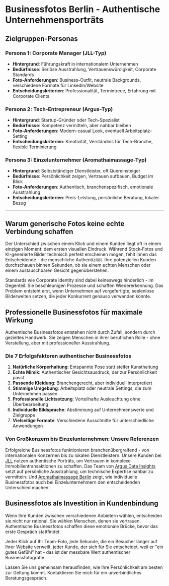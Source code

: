 # Businessfotos Berlin - Authentische Unternehmensporträts

## Zielgruppen-Personas

### Persona 1: Corporate Manager (JLL-Typ)
- **Hintergrund**: Führungskraft in internationalem Unternehmen
- **Bedürfnisse**: Seriöse Ausstrahlung, Vertrauenswürdigkeit, Corporate Standards
- **Foto-Anforderungen**: Business-Outfit, neutrale Backgrounds, verschiedene Formate für LinkedIn/Website
- **Entscheidungskriterien**: Professionalität, Termintreue, Erfahrung mit Corporate Clients

### Persona 2: Tech-Entrepreneur (Argus-Typ)  
- **Hintergrund**: Startup-Gründer oder Tech-Spezialist
- **Bedürfnisse**: Kompetenz vermitteln, aber nahbar bleiben
- **Foto-Anforderungen**: Modern-casual Look, eventuell Arbeitsplatz-Setting
- **Entscheidungskriterien**: Kreativität, Verständnis für Tech-Branche, flexible Terminierung

### Persona 3: Einzelunternehmer (Aromathaimassage-Typ)
- **Hintergrund**: Selbstständiger Dienstleister, oft Quereinsteiger
- **Bedürfnisse**: Persönlichkeit zeigen, Vertrauen aufbauen, Budget im Blick
- **Foto-Anforderungen**: Authentisch, branchenspezifisch, emotionale Ausstrahlung
- **Entscheidungskriterien**: Preis-Leistung, persönliche Beratung, lokaler Bezug

---

## Warum generische Fotos keine echte Verbindung schaffen

Der Unterschied zwischen einem Klick und einem Kunden liegt oft in einem einzigen Moment: dem ersten visuellen Eindruck. Während Stock-Fotos und KI-generierte Bilder technisch perfekt erscheinen mögen, fehlt ihnen das Entscheidende - die menschliche Authentizität. Ihre potenziellen Kunden durchschauen binnen Sekunden, ob sie einem echten Menschen oder einem austauschbaren Gesicht gegenüberstehen.

Standards wie Corporate Identity sind dabei keineswegs hinderlich - im Gegenteil. Sie beschleunigen Prozesse und schaffen Wiedererkennung. Das Problem entsteht erst, wenn Unternehmen auf vorgefertigte, seelenlose Bilderwelten setzen, die jeder Konkurrent genauso verwenden könnte.

## Professionelle Businessfotos für maximale Wirkung

Authentische Businessfotos entstehen nicht durch Zufall, sondern durch gezieltes Handwerk. Sie zeigen Menschen in ihrer beruflichen Rolle - ohne Verstellung, aber mit professioneller Ausstrahlung.

### Die 7 Erfolgsfaktoren authentischer Businessfotos

1. **Natürliche Körperhaltung**: Entspannte Pose statt steifer Kunsthaltung
2. **Echte Mimik**: Authentischer Gesichtsausdruck, der zur Persönlichkeit passt
3. **Passende Kleidung**: Branchengerecht, aber individuell interpretiert
4. **Stimmige Umgebung**: Arbeitsplatz oder neutrale Settings, die zum Unternehmen passen
5. **Professionelle Lichtsetzung**: Vorteilhafte Ausleuchtung ohne Überbearbeitung
6. **Individuelle Bildsprache**: Abstimmung auf Unternehmenswerte und Zielgruppe
7. **Vielseitige Formate**: Verschiedene Ausschnitte für unterschiedliche Anwendungen

### Von Großkonzern bis Einzelunternehmen: Unsere Referenzen

Erfolgreiche Businessfotos funktionieren branchenübergreifend - von internationalen Konzernen bis zu lokalen Dienstleistern. Unsere Kunden bei [JLL](https://www.jll.com/de-de/people?sort_by_relevance=relevance&services=Leasing) nutzen authentische Porträts, um Vertrauen in komplexe Immobilientransaktionen zu schaffen. Das Team von [Argus Data Insights](https://www.argusdatainsights.de/en/team) setzt auf persönliche Ausstrahlung, um technische Expertise nahbar zu vermitteln. Und [Aromathaimassage Berlin](https://aromathaimaimassage-berlin.de/) zeigt, wie individuelle Businessfotos auch bei Einzelunternehmern den entscheidenden Unterschied machen.

## Businessfotos als Investition in Kundenbindung

Wenn Ihre Kunden zwischen verschiedenen Anbietern wählen, entscheiden sie nicht nur rational. Sie wählen Menschen, denen sie vertrauen. Authentische Businessfotos schaffen diese emotionale Brücke, bevor das erste Gespräch stattfindet.

Jeder Klick auf Ihr Team-Foto, jede Sekunde, die ein Besucher länger auf Ihrer Website verweilt, jeder Kunde, der sich für Sie entscheidet, weil er "ein gutes Gefühl" hat - das ist der messbare Wert authentischer Businessfotografie.

Lassen Sie uns gemeinsam herausfinden, wie Ihre Persönlichkeit am besten zur Geltung kommt. Kontaktieren Sie mich für ein unverbindliches Beratungsgespräch.